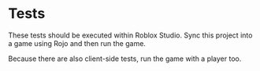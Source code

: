 # Tests

These tests should be executed within Roblox Studio. Sync this project into a game using Rojo and then run the game.

Because there are also client-side tests, run the game with a player too.
